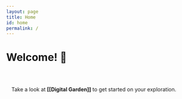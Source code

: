 ```yaml
---
layout: page
title: Home
id: home
permalink: /
---
```


# Welcome! 🌱

<p style="padding: 3em 1em; background: [[f5f7ff]]; border-radius: 4px;">
  Take a look at <span style="font-weight: bold">[[Digital Garden]]</span> to get started on your exploration.
</p>



<style>
  .wrapper {
    max-width: 46em;
  }
</style>
